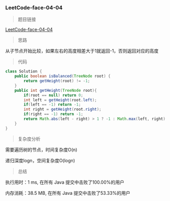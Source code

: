 ### LeetCode-face-04-04

> 题目链接

[LeetCode-face-04-04](https://leetcode-cn.com/problems/check-balance-lcci/)

> 思路

从子节点开始比较，如果左右的高度相差大于1就返回-1，否则返回对应的高度

> 代码

```java
class Solution {
    public boolean isBalanced(TreeNode root) {
        return getHeight(root) != -1;
    }
    public int getHeight(TreeNode root){
        if(root == null) return 0;
        int left = getHeight(root.left);
        if(left == -1) return -1;
        int right = getHeight(root.right);
        if(right == -1) return -1;
        return Math.abs(left - right) > 1 ? -1 : Math.max(left, right) + 1;
    }
}
```

> 复杂度分析

需要遍历树的节点，时间复杂度O(n) 

递归深度logn，空间复杂度O(logn)

> 总结

执行用时：1 ms, 在所有 Java 提交中击败了100.00%的用户

内存消耗：38.5 MB, 在所有 Java 提交中击败了53.33%的用户
